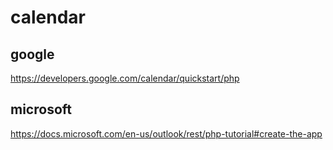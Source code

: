 # calendar

## google
https://developers.google.com/calendar/quickstart/php

## microsoft
https://docs.microsoft.com/en-us/outlook/rest/php-tutorial#create-the-app